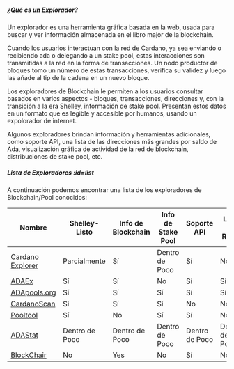 ##### ¿Qué es un Explorador?

Un explorador es una herramienta gráfica basada en la web, usada para buscar y ver información almacenada en el libro major de la blockchain.  

Cuando los usuarios interactuan con la red de Cardano, ya sea enviando o recibiendo ada o delegando a un stake pool, estas interacciones son transmitidas a la red en la forma de transacciones. Un nodo productor de bloques tomo un número de estas transacciones, verifica su validez y luego las añade al tip de la cadena en un nuevo bloque.  

Los exploradores de Blockchain le permiten a los usuarios consultar basados en varios aspectos - bloques, transacciones, direcciones y, con la transición a la era Shelley, información de stake pool. Presentan estos datos en un formato que es legible y accesible por humanos, usando un expolorador de internet.  

Algunos exploradores brindan información y herramientas adicionales, como soporte API, una lista de las direcciones más grandes por saldo de Ada, visualización gráfica de actividad de la red de blockchain, distribuciones de stake pool, etc.

##### Lista de Exploradores :id=list

A continuación podemos encontrar una lista de los exploradores de Blockchain/Pool conocidos:

|Nombre            |Shelley-Listo  |Info de Blockchain|Info de Stake Pool|Soporte API|Lista de Ricos|Oficial|
|------------------|---------------|------------------|------------------|-----------|--------------|--------|
|[Cardano Explorer]|Parcialmente   |Sí                |Dentro de Poco    |Sí         |No            |[IOHK](https://iohk.io)|
|[ADAEx]           |Sí             |Sí                |No                |Sí         |Sí            |No|
|[ADApools.org]    |Sí             |Sí                |Sí                |Sí         |Sí            |No|
|[CardanoScan]     |Sí             |Sí                |Sí                |No         |No            |No|
|[Pooltool]        |Sí             |No                |Sí                |Sí         |No            |No|
|[ADAStat]         |Dentro de Poco |Dentro de Poco    |Dentro de Poco    |Dentro de Poco   |Dentro de Poco      |No|
|[BlockChair]      |No             |Yes               |No                |Sí         |No            |No|

[Cardano Explorer]: https://explorer.cardano.org
[ADAEx]: https://adaex.org
[CardanoScan]: https://cardanoscan.io
[Pooltool]: https://pooltool.io
[ADAStat]: https://adastat.net
[BlockChair]: https://blockchair.com/cardano
[ADApools.org]: https://adapools.org
